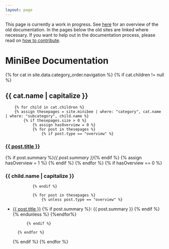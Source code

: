 ```yaml
---
layout: page
---
```


This page is currently a work in progress. See [here](https://docs.sensestage.eu/old/topic/documentation) for an overview of the old documentation. In the pages below the old sites are linked where necessary. If you want to help out in the documentation process, please read on [how to contribute](minibee/contributing-to-sense-stage).

# MiniBee Documentation

  {% for cat in site.data.category_order.navigation %}
    {% if cat.children != null %}
## {{ cat.name | capitalize }}
        {% for child in cat.children %}
        {% assign thesepages = site.minibee | where: "category", cat.name | where: "subcategory", child.name %}
            {% if thesepages.size > 0 %}
                {% assign hasOverview = 0 %}
                {% for post in thesepages %}
                    {% if post.type == "overview" %}
### <a href="{{post.url}}">{{ post.title }}</a>
{% if post.summary %}*{{ post.summary }}*{% endif %}
                    {% assign hasOverview = 1 %}
                    {% endif %}
                {% endfor %}
                {% if hasOverview == 0 %}
### {{ child.name | capitalize }}
                {% endif %}

                {% for post in thesepages %}
                    {% unless post.type == "overview" %}
* <a href="{{post.url}}">{{ post.title }}</a> {% if post.summary %}: {{ post.summary }}  {% endif %}
                    {% endunless %}
                {%endfor%}

            {% endif %}
        
        {% endfor %}
    {% endif %}
  {% endfor %}
